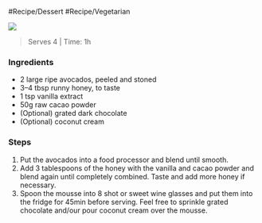 #Recipe/Dessert #Recipe/Vegetarian 

![](https://i.imgur.com/qafwGfC.png)

> Serves 4 | Time: 1h 
### Ingredients
- 2 large ripe avocados, peeled and stoned
- 3–4 tbsp runny honey, to taste
- 1 tsp vanilla extract
- 50g raw cacao powder
- (Optional) grated dark chocolate
- (Optional) coconut cream
### Steps
1. Put the avocados into a food processor and blend until smooth.
2. Add 3 tablespoons of the honey with the vanilla and cacao powder and blend again until completely combined. Taste and add more honey if necessary.
3. Spoon the mousse into 8 shot or sweet wine glasses and put them into the fridge for 45min before serving. Feel free to sprinkle grated chocolate and/our pour coconut cream over the mousse.